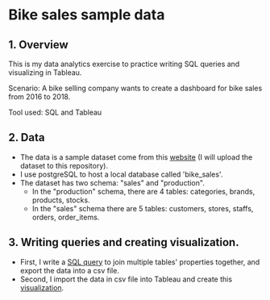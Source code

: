 # Bike sales sample data
## 1. Overview 

This is my data analytics exercise to practice writing SQL queries and visualizing in Tableau.

Scenario: A bike selling company wants to create a dashboard for bike sales from 2016 to 2018.

Tool used: SQL and Tableau

## 2. Data
* The data is a sample dataset come from this <a href="https://www.sqlservertutorial.net/load-sample-database">website</a> (I will upload the dataset to this repository).
* I use postgreSQL to host a local database called 'bike_sales'.
* The dataset has two schema: "sales" and "production".
  * In the "production" schema, there are 4 tables: categories, brands, products, stocks.
  * In the "sales" schema there are 5 tables: customers, stores, staffs, orders, order_items.

## 3. Writing queries and creating visualization.
* First, I write a <a href="https://github.com/Longnh-github/Bike-sales/blob/main/bike_sales_cleaned/bike_sales_cleaned.sql">SQL query</a> to join multiple tables' properties together, and export the data into a csv file.
* Second, I import the data in csv file into Tableau and create this <a href="https://public.tableau.com/app/profile/long7032/viz/Bikesales_16763818255090/ReportDashboard">visualization</a>.
